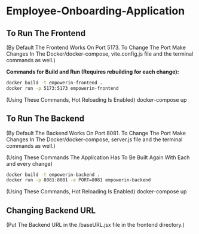 # Employee-Onboarding-Application

## To Run The Frontend
(By Default The Frontend Works On Port 5173. To Change The Port Make Changes In The Docker/docker-compose, vite.config.js file and the terminal commands as well.)


**Commands for Build and Run (Requires rebuilding for each change):**

```sh
docker build -t empowerin-frontend .
docker run -p 5173:5173 empowerin-frontend 
```

(Using These Commands, Hot Reloading Is Enabled)
docker-compose up

## To Run The Backend
(By Default The Backend Works On Port 8081. To Change The Port Make Changes In The Docker/docker-compose, server.js file and the terminal commands as well.)

(Using These Commands The Application Has To Be Built Again With Each and every change)
```sh
docker build -t empowerin-backend .
docker run -p 8081:8081 -e PORT=8081 empowerin-backend
```

(Using These Commands, Hot Reloading Is Enabled)
docker-compose up

## Changing Backend URL
(Put The Backend URL in the /baseURL.jsx file in the frontend directory.)